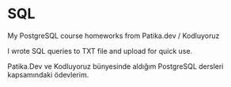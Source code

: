 # SQL
My PostgreSQL course homeworks from Patika.dev / Kodluyoruz

I wrote SQL queries to TXT file and upload for quick use.

Patika.Dev ve Kodluyoruz bünyesinde aldığım PostgreSQL dersleri kapsamındaki ödevlerim.

